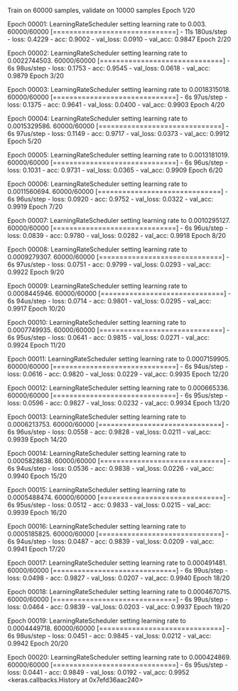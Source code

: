 
Train on 60000 samples, validate on 10000 samples
Epoch 1/20

Epoch 00001: LearningRateScheduler setting learning rate to 0.003.
60000/60000 [==============================] - 11s 180us/step - loss: 0.4229 - acc: 0.9002 - val_loss: 0.0910 - val_acc: 0.9847
Epoch 2/20

Epoch 00002: LearningRateScheduler setting learning rate to 0.0022744503.
60000/60000 [==============================] - 6s 98us/step - loss: 0.1753 - acc: 0.9545 - val_loss: 0.0618 - val_acc: 0.9879
Epoch 3/20

Epoch 00003: LearningRateScheduler setting learning rate to 0.0018315018.
60000/60000 [==============================] - 6s 97us/step - loss: 0.1375 - acc: 0.9641 - val_loss: 0.0400 - val_acc: 0.9903
Epoch 4/20

Epoch 00004: LearningRateScheduler setting learning rate to 0.0015329586.
60000/60000 [==============================] - 6s 97us/step - loss: 0.1149 - acc: 0.9717 - val_loss: 0.0373 - val_acc: 0.9912
Epoch 5/20

Epoch 00005: LearningRateScheduler setting learning rate to 0.0013181019.
60000/60000 [==============================] - 6s 96us/step - loss: 0.1031 - acc: 0.9731 - val_loss: 0.0365 - val_acc: 0.9909
Epoch 6/20

Epoch 00006: LearningRateScheduler setting learning rate to 0.0011560694.
60000/60000 [==============================] - 6s 96us/step - loss: 0.0920 - acc: 0.9752 - val_loss: 0.0322 - val_acc: 0.9919
Epoch 7/20

Epoch 00007: LearningRateScheduler setting learning rate to 0.0010295127.
60000/60000 [==============================] - 6s 96us/step - loss: 0.0839 - acc: 0.9780 - val_loss: 0.0282 - val_acc: 0.9918
Epoch 8/20

Epoch 00008: LearningRateScheduler setting learning rate to 0.0009279307.
60000/60000 [==============================] - 6s 97us/step - loss: 0.0751 - acc: 0.9799 - val_loss: 0.0293 - val_acc: 0.9922
Epoch 9/20

Epoch 00009: LearningRateScheduler setting learning rate to 0.0008445946.
60000/60000 [==============================] - 6s 94us/step - loss: 0.0714 - acc: 0.9801 - val_loss: 0.0295 - val_acc: 0.9917
Epoch 10/20

Epoch 00010: LearningRateScheduler setting learning rate to 0.0007749935.
60000/60000 [==============================] - 6s 95us/step - loss: 0.0641 - acc: 0.9815 - val_loss: 0.0271 - val_acc: 0.9924
Epoch 11/20

Epoch 00011: LearningRateScheduler setting learning rate to 0.0007159905.
60000/60000 [==============================] - 6s 94us/step - loss: 0.0616 - acc: 0.9820 - val_loss: 0.0229 - val_acc: 0.9935
Epoch 12/20

Epoch 00012: LearningRateScheduler setting learning rate to 0.000665336.
60000/60000 [==============================] - 6s 95us/step - loss: 0.0596 - acc: 0.9827 - val_loss: 0.0232 - val_acc: 0.9934
Epoch 13/20

Epoch 00013: LearningRateScheduler setting learning rate to 0.0006213753.
60000/60000 [==============================] - 6s 96us/step - loss: 0.0558 - acc: 0.9828 - val_loss: 0.0211 - val_acc: 0.9939
Epoch 14/20

Epoch 00014: LearningRateScheduler setting learning rate to 0.0005828638.
60000/60000 [==============================] - 6s 94us/step - loss: 0.0536 - acc: 0.9838 - val_loss: 0.0226 - val_acc: 0.9940
Epoch 15/20

Epoch 00015: LearningRateScheduler setting learning rate to 0.0005488474.
60000/60000 [==============================] - 6s 95us/step - loss: 0.0512 - acc: 0.9833 - val_loss: 0.0215 - val_acc: 0.9939
Epoch 16/20

Epoch 00016: LearningRateScheduler setting learning rate to 0.0005185825.
60000/60000 [==============================] - 6s 94us/step - loss: 0.0487 - acc: 0.9839 - val_loss: 0.0209 - val_acc: 0.9941
Epoch 17/20

Epoch 00017: LearningRateScheduler setting learning rate to 0.000491481.
60000/60000 [==============================] - 6s 99us/step - loss: 0.0498 - acc: 0.9827 - val_loss: 0.0207 - val_acc: 0.9940
Epoch 18/20

Epoch 00018: LearningRateScheduler setting learning rate to 0.0004670715.
60000/60000 [==============================] - 6s 99us/step - loss: 0.0464 - acc: 0.9839 - val_loss: 0.0203 - val_acc: 0.9937
Epoch 19/20

Epoch 00019: LearningRateScheduler setting learning rate to 0.0004449718.
60000/60000 [==============================] - 6s 98us/step - loss: 0.0451 - acc: 0.9845 - val_loss: 0.0212 - val_acc: 0.9942
Epoch 20/20

Epoch 00020: LearningRateScheduler setting learning rate to 0.000424869.
60000/60000 [==============================] - 6s 95us/step - loss: 0.0441 - acc: 0.9849 - val_loss: 0.0192 - val_acc: 0.9952
<keras.callbacks.History at 0x7efd36aac240>
